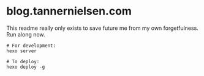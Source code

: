 # blog.tannernielsen.com
This readme really only exists to save future me from my own forgetfulness.  Run along now.

```
# For development:
hexo server

# To deploy:
hexo deploy -g
```

